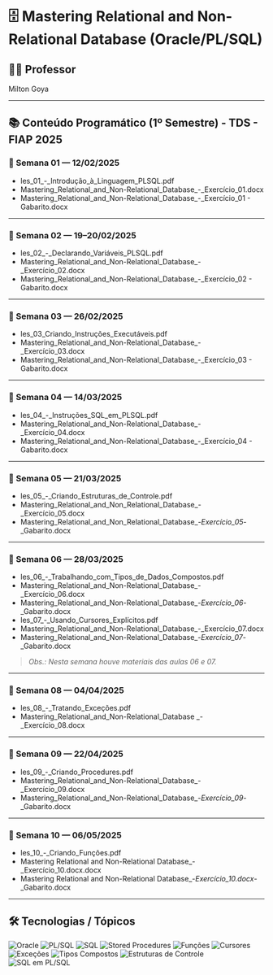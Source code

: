 # 🗄️ Mastering Relational and Non-Relational Database (Oracle/PL/SQL)

## 👨‍🏫 Professor
Milton Goya

---

## 📚 Conteúdo Programático (1º Semestre) - TDS - FIAP 2025

### 📅 Semana 01 — 12/02/2025
- les_01_-_Introdução_à_Linguagem_PLSQL.pdf
- Mastering_Relational_and_Non-Relational_Database_-_Exercício_01.docx
- Mastering_Relational_and_Non-Relational_Database_-_Exercício_01 - Gabarito.docx

---

### 📅 Semana 02 — 19–20/02/2025
- les_02_-_Declarando_Variáveis_PLSQL.pdf
- Mastering_Relational_and_Non-Relational_Database_-_Exercício_02.docx
- Mastering_Relational_and_Non-Relational_Database_-_Exercício_02 - Gabarito.docx

---

### 📅 Semana 03 — 26/02/2025
- les_03_Criando_Instruções_Executáveis.pdf
- Mastering_Relational_and_Non-Relational_Database_-_Exercício_03.docx
- Mastering_Relational_and_Non-Relational_Database_-_Exercício_03 - Gabarito.docx

---

### 📅 Semana 04 — 14/03/2025
- les_04_-_Instruções_SQL_em_PLSQL.pdf
- Mastering_Relational_and_Non-Relational_Database_-_Exercício_04.docx
- Mastering_Relational_and_Non-Relational_Database_-_Exercício_04 - Gabarito.docx

---

### 📅 Semana 05 — 21/03/2025
- les_05_-_Criando_Estruturas_de_Controle.pdf
- Mastering_Relational_and_Non_Relational_Database_-_Exercício_05.docx
- Mastering_Relational_and_Non_Relational_Database_-_Exercício_05_-_Gabarito.docx

---

### 📅 Semana 06 — 28/03/2025
- les_06_-_Trabalhando_com_Tipos_de_Dados_Compostos.pdf
- Mastering_Relational_and_Non-Relational_Database_-_Exercício_06.docx
- Mastering_Relational_and_Non-Relational_Database_-_Exercício_06_-_Gabarito.docx
- les_07_-_Usando_Cursores_Explícitos.pdf
- Mastering_Relational_and_Non-Relational_Database_-_Exercício_07.docx
- Mastering_Relational_and_Non-Relational_Database_-_Exercício_07_-_Gabarito.docx

> *Obs.: Nesta semana houve materiais das aulas 06 e 07.*

---

### 📅 Semana 08 — 04/04/2025
- les_08_-_Tratando_Exceções.pdf
- Mastering_Relational_and_Non-Relational_Database _-_Exercício_08.docx

---

### 📅 Semana 09 — 22/04/2025
- les_09_-_Criando_Procedures.pdf
- Mastering_Relational_and_Non-Relational_Database_-_Exercício_09.docx
- Mastering_Relational_and_Non-Relational_Database_-_Exercício_09_-_Gabarito.docx

---

### 📅 Semana 10 — 06/05/2025
- les_10_-_Criando_Funções.pdf
- Mastering Relational and Non-Relational Database_-_Exercício_10.docx.docx
- Mastering Relational and Non-Relational Database_-_Exercício_10.docx_-_Gabarito.docx

---

## 🛠️ Tecnologias / Tópicos
![Oracle](https://img.shields.io/badge/Oracle_DB-F80000?style=flat-square&logo=oracle&logoColor=white)
![PL/SQL](https://img.shields.io/badge/PL%2FSQL-00618A?style=flat-square)
![SQL](https://img.shields.io/badge/SQL-336791?style=flat-square)
![Stored Procedures](https://img.shields.io/badge/Stored%20Procedures-555?style=flat-square)
![Funções](https://img.shields.io/badge/Funções-555?style=flat-square)
![Cursores](https://img.shields.io/badge/Cursores-555?style=flat-square)
![Exceções](https://img.shields.io/badge/Exceções-555?style=flat-square)
![Tipos Compostos](https://img.shields.io/badge/Tipos%20Compostos-555?style=flat-square)
![Estruturas de Controle](https://img.shields.io/badge/Estruturas%20de%20Controle-555?style=flat-square)
![SQL em PL/SQL](htt)
